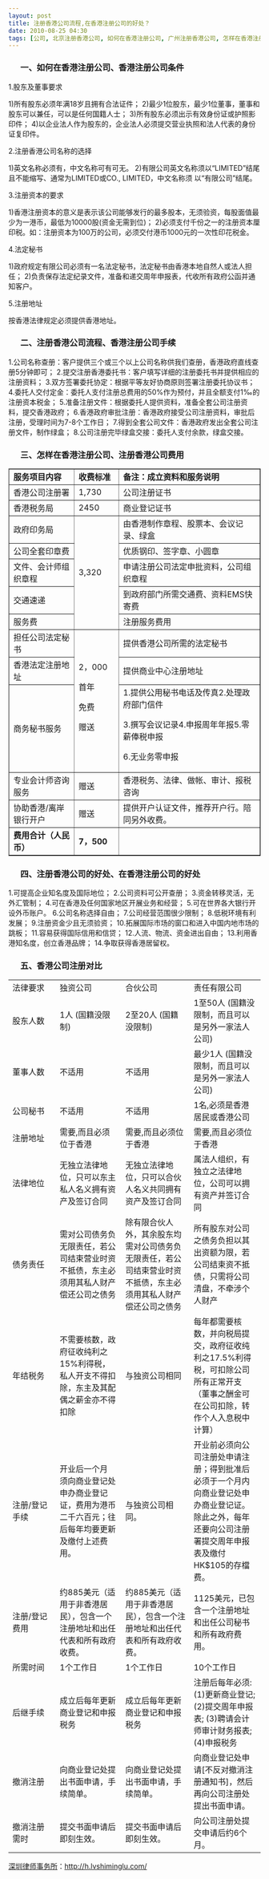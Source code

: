 ```yaml
---
layout: post
title: 注册香港公司流程,在香港注册公司的好处？
date: 2010-08-25 04:30
tags: [公司, 北京注册香港公司, 如何在香港注册公司, 广州注册香港公司, 怎样在香港注册公司, 注册香港公司的好处, 注册香港公司费用, 深圳法律顾问律师, 深圳注册香港公司, 香港注册公司手续, 香港注册公司条件]
---
```

<ol>
<h3>一、如何在香港注册公司、香港注册公司条件</h3>
</ol>
1.股东及董事要求

1)所有股东必须年满18岁且拥有合法证件；
2)最少1位股东，最少1位董事，董事和股东可以兼任，可以是任何国籍人士；
3)所有股东必须出示有效身份证或护照影印件；
4)以企业法人作为股东的，企业法人必须提交营业执照和法人代表的身份证复印件。

2.注册香港公司名称的选择

1)英文名称必须有，中文名称可有可无。
2)有限公司英文名称须以“LIMITED”结尾且不能缩写、通常为LIMITED或CO., LIMITED，中文名称须 以“有限公司”结尾。

3.注册资本的要求

1)香港注册资本的意义是表示该公司能够发行的最多股本，无须验资，每股面值最少为一港币，最低为10000股(资金无需到位)；
2)必须支付千份之一的注册资本厘印税。如：注册资本为100万的公司，必须交付港币1000元的一次性印花税金。

4.法定秘书

1)政府规定有限公司必须有一名法定秘书，法定秘书由香港本地自然人或法人担任；
2)负责保存法定纪录文件，准备和递交周年申报表，代收所有政府公函并通知客户。

5.注册地址

按香港法律规定必须提供香港地址。
<ol>
<h3>二、注册香港公司流程、香港注册公司手续</h3>
</ol>
1.公司名称查册：客户提供三个或三个以上公司名称供我们查册，香港政府直线查册5分钟即可；
2.提交注册香港委托书：客户填写详细的注册委托书并提供相应的注册资料；
3.双方签署委托协定：根据平等友好协商原则签署注册委托协议书；
4.委托人交付定金：委托人支付注册总费用的50%作为预付，并且全额支付1‰的注册资本税金；
5.准备注册文件：根据委托人提供资料，准备全套公司注册资料，提交香港政府；
6.香港政府审批注册：香港政府接受公司注册资料，审批后注册，受理时间为7-8个工作日；
7.得到全套公司文件：香港政府发出全套公司注册文件，制作绿盒；
8.公司注册完毕绿盒交接：委托人支付余款，绿盒交接。
<ol>
<h3>三、怎样在香港注册公司、注册香港公司费用</h3>
</ol>
<table border="1" cellspacing="0" cellpadding="0" width="565">
<tbody>
<tr>
<td width="141"><strong>服务项目内容</strong></td>
<td width="81"><strong>收费标准</strong><strong> </strong></td>
<td width="343"><strong>备注：成立资料和服务说明</strong><strong> </strong></td>
</tr>
<tr>
<td width="141">香港公司注册署</td>
<td width="81">1,730</td>
<td width="343">公司注册证书</td>
</tr>
<tr>
<td width="141">香港税务局</td>
<td width="81">2450</td>
<td width="343">商业登记证书</td>
</tr>
<tr>
<td width="141">政府印务局</td>
<td rowspan="5" width="81">3,320</td>
<td width="343">由香港制作章程、股票本、会议记录、绿盒</td>
</tr>
<tr>
<td width="141">公司全套印章费</td>
<td width="343">优质钢印、签字章、小圆章</td>
</tr>
<tr>
<td width="141">文件、会计师组织章程</td>
<td width="343">申请注册公司法定申批资料，公司组织章程</td>
</tr>
<tr>
<td width="141">交通速递</td>
<td width="343">到政府部门所需交通费、资料EMS快寄费</td>
</tr>
<tr>
<td width="141">服务费</td>
<td width="343">注册服务费用</td>
</tr>
<tr>
<td width="141">担任公司法定秘书</td>
<td rowspan="3" width="81">2，000

首年

免费

赠送</td>
<td width="343">提供香港公司所需的法定秘书</td>
</tr>
<tr>
<td width="141">香港法定注册地址</td>
<td width="343">提供商业中心注册地址</td>
</tr>
<tr>
<td width="141">商务秘书服务</td>
<td width="343">1.提供公用秘书电话及传真2.处理政府部门信件

3.撰写会议记录4.申报周年年报5.零薪俸税申报

6.无业务零申报</td>
</tr>
<tr>
<td width="141">专业会计师咨询服务</td>
<td width="81">赠送</td>
<td width="343">香港税务、法律、做帐、审计、报税咨询</td>
</tr>
<tr>
<td width="141">协助香港/离岸银行开户</td>
<td width="81">赠送</td>
<td width="343">提供开户认证文件，推荐开户行。陪同另外收费。</td>
</tr>
<tr>
<td width="141"><strong>费用合计（人民币）</strong></td>
<td width="81"><strong>7</strong><strong>，500</strong></td>
<td width="343"></td>
</tr>
</tbody>
</table>
<ol>
<h3>四、注册香港公司的好处、在香港注册公司的好处</h3>
</ol>
1.可提高企业知名度及国际地位；
2.公司资料可公开查册；
3.资金转移灵活，无外汇管制；
4.可在香港及任何国家地区开展业务和经营；
5.可在世界各大银行开设外币账户。
6.公司名称选择自由；
7.公司经营范围很少限制；
8.低税环境有利发展；
9.注册资金少且无须验资；
10.拓展国际市场的窗口和进入中国内地市场的跳板；
11.容易获得国际信用和信贷；
12.人流、物流、资金进出自由；
13.利用香港知名度，创立香港品牌；
14.争取获得香港居留权。
<ol>
<h3>五、香港公司注册对比</h3>
</ol>
<table border="0" cellspacing="1" cellpadding="0" width="95%">
<tbody>
<tr>
<td width="18%">法律要求</td>
<td width="25%">独资公司</td>
<td width="26%">合伙公司</td>
<td width="27%">责任有限公司</td>
</tr>
<tr>
<td>股东人数</td>
<td width="25%">1人
(国籍没限制)</td>
<td width="26%">2至20人
(国籍没限制)</td>
<td width="27%">1至50人
(国籍没限制，而且可以是另外一家法人公司)</td>
</tr>
<tr>
<td>董事人数</td>
<td width="25%">不适用</td>
<td width="26%">不适用</td>
<td width="27%">最少1人
(国籍没限制，而且可以是另外一家法人公司)</td>
</tr>
<tr>
<td>公司秘书</td>
<td width="25%">不适用</td>
<td width="26%">不适用</td>
<td width="27%">1名,必须是香港居民或香港公司</td>
</tr>
<tr>
<td>注册地址</td>
<td width="25%">需要,而且必须位于香港</td>
<td width="26%">需要,而且必须位于香港</td>
<td width="27%">需要,而且必须位于香港</td>
</tr>
<tr>
<td width="18%">法律地位</td>
<td width="25%">无独立法律地位，只可以东主私人名义拥有资产及签订合同</td>
<td width="26%">无独立法律地位，只可以合伙人名义共同拥有资产及签订合同</td>
<td width="27%">属法人组织，有独立之法律地位，公司可以拥有资产并签订合同</td>
</tr>
<tr>
<td width="18%">债务责任</td>
<td width="25%">需对公司债务负无限责任，若公司结束营业时资不抵债，东主必须用其私人财产偿还公司之债务</td>
<td width="26%">除有限合伙人外，其余股东均需对公司债务负无限责任，若公司结束营业时资不抵债，东主必须用其私人财产偿还公司之债务</td>
<td width="27%">所有股东对公司之债务负担以其出资额为限，若公司结束资不抵债，只需将公司清盘，不牵涉个人财产</td>
</tr>
<tr>
<td width="18%">年结税务</td>
<td width="25%">不需要核数，政府征收纯利之15%利得税，私人开支不得扣除，东主及其配偶之薪金亦不得扣除</td>
<td width="26%">与独资公司相同</td>
<td width="27%">每年都需要核数，并向税局提交，政府征收纯利之17.5%利得税，可扣除公司所有正常开支（董事之酬金可在公司扣除，转作个人入息税中计算）</td>
</tr>
<tr>
<td width="18%">注册/登记手续</td>
<td width="25%">开业后一个月 须向商业登记处申办商业登记证，费用为港币二千六百元；往后每年均要更新及缴付上述费用。</td>
<td width="26%">与独资公司相同。</td>
<td width="27%">开业前必须向公司注册处申请注册；得到批准后必须于一个月内向商业登记处申办商业登记证。除此之外，每年还要向公司注册署提交周年申报表及缴付HK$105的存檔费。</td>
</tr>
<tr>
<td>注册/登记费用</td>
<td width="25%">约885美元（适用于非香港居民），包含一个注册地址和出任代表和所有政府收费。</td>
<td width="26%">约885美元（适用于非香港居民），包含一个注册地址和出任代表和所有政府收费。</td>
<td width="27%">1125美元，已包含一个注册地址和出任公司秘书和所有政府费用。</td>
</tr>
<tr>
<td>所需时间</td>
<td width="25%">1个工作日</td>
<td width="26%">1个工作日</td>
<td width="27%">10个工作日</td>
</tr>
<tr>
<td>后继手续</td>
<td width="25%">成立后每年更新商业登记和申报税务</td>
<td width="26%">成立后每年更新商业登记和申报税务</td>
<td width="27%">注册后每年必须:
(1)更新商业登记;
(2)提交周年申报表;
(3)聘请会计师审计财务报表;
(4)申报税务</td>
</tr>
<tr>
<td>撤消注册</td>
<td width="25%">向商业登记处提出书面申请，手续简单。</td>
<td width="26%">向商业登记处提出书面申请，手续简单。</td>
<td width="27%">向商业登记处申请[不反对撤消注册通知书]，然后再向公司注册处提出书面申请。</td>
</tr>
<tr>
<td>撤消注册需时</td>
<td width="25%">提交书面申请后即刻生效。</td>
<td width="26%">提交书面申请后即刻生效。</td>
<td width="27%">向公司注册处提交申请后约6个月。</td>
</tr>
</tbody>
</table>

<a href="http://h.lvshiminglu.com/">深圳律师事务所</a>：<a href="http://h.lvshiminglu.com/">http://h.lvshiminglu.com/</a>


